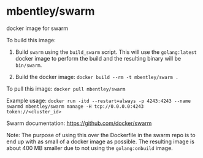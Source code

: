 mbentley/swarm
==============

docker image for swarm

To build this image:

1. Build `swarm` using the `build_swarm` script.  This will use the `golang:latest` docker image to perform the build and the resulting binary will be `bin/swarm`.

2. Build the docker image: `docker build --rm -t mbentley/swarm .`

To pull this image:
`docker pull mbentley/swarm`

Example usage:
`docker run -itd --restart=always -p 4243:4243 --name swarmd mbentley/swarm manage -H tcp://0.0.0.0:4243 token://<cluster_id>`

Swarm documentation:  https://github.com/docker/swarm

Note: The purpose of using this over the Dockerfile in the swarm repo is to end up with as small of a docker image as possible.  The resulting image is about 400 MB smaller due to not using the `golang:onbuild` image.
